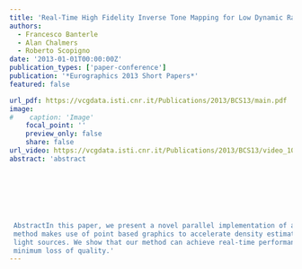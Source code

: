 ```yaml
---
title: 'Real-Time High Fidelity Inverse Tone Mapping for Low Dynamic Range Content'
authors:
  - Francesco Banterle
  - Alan Chalmers
  - Roberto Scopigno
date: '2013-01-01T00:00:00Z'
publication_types: ['paper-conference']
publication: '*Eurographics 2013 Short Papers*'
featured: false

url_pdf: https://vcgdata.isti.cnr.it/Publications/2013/BCS13/main.pdf
image:
#    caption: 'Image'
    focal_point: ''
    preview_only: false
    share: false
url_video: https://vcgdata.isti.cnr.it/Publications/2013/BCS13/video_1050.avi
abstract: 'abstract
 	
 	
 	
 
 
 
 
 AbstractIn this paper, we present a novel parallel implementation of a high fidelity inverse tone mapping operator. Our
 method makes use of point based graphics to accelerate density estimation, and multi-core CPUs for extracting
 light sources. We show that our method can achieve real-time performance on a lower-end graphics card, with
 minimum loss of quality.'
---
```

